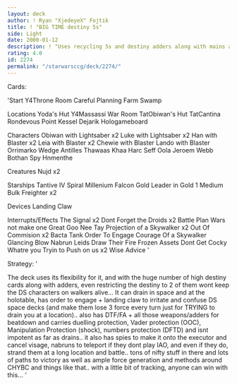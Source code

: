 ```yaml
---
layout: deck
author: ! Ryan "XjedeyeX" Fojtik
title: ! "BIG TIME destiny 5s"
side: Light
date: 2000-01-12
description: ! "Uses recycling 5s and destiny adders along with mains and weapons to take it to the DS"
rating: 4.0
id: 2274
permalink: "/starwarsccg/deck/2274/"
---
```

Cards: 

'Start
Y4Throne Room
Careful Planning
Farm
Swamp

Locations
Yoda's Hut
Y4Massassi War Room
TatObiwan's Hut
TatCantina
Rondevous Point
Kessel
Dejarik Hologameboard

Characters
Obiwan with Lightsaber x2
Luke with Lightsaber x2
Han with Blaster x2
Leia with Blaster x2
Chewie with Blaster
Lando with Blaster
Orrimarko
Wedge Antilles
Thawaas Khaa
Harc Seff
Oola
Jeroem Webb
Bothan Spy
Hnmenthe

Creatures
Nujd x2

Starships
Tantive IV
Spiral
Millenium Falcon
Gold Leader in Gold 1
Medium Bulk Freighter x2

Devices
Landing Claw

Interrupts/Effects
The Signal x2
Dont Forget the Droids x2
Battle Plan
Wars not make one Great
Goo Nee Tay
Projection of a Skywalker x2
Out Of Commision x2
Bacta Tank
Order To Engage
Courage Of a Skywalker
Glancing Blow
Nabrun Leids
Draw Their Fire
Frozen Assets
Dont Get Cocky
Whatre you Tryin to Push on us x2
Wise Advice '

Strategy: '

The deck uses its flexibility for it, and with the huge number of high destiny cards along with adders, even restricting the destiny to 2 of them wont keep the DS characters on walkers alive... It can drain in space and at the holotable, has order to engage + landing claw to irritate and confuse DS space decks (and make them lose 3 force every turn just for TRYING to drain you at a location).. also has DTF/FA + all those weapons/adders for beatdown and carries duelling protection, Vader protection (OOC), Manipulation Protection (shock), numbers protection (DFTD) and isnt impotent as far as drains.. it also has spies to make it onto the executor and cancel visage, nabruns to teleport if they dont play IAO, and even if they do, strand them at a long location and battle.. tons of nifty stuff in there and lots of paths to victory as well as ample force generation and methods around CHYBC and things like that.. with a little bit of tracking, anyone can win with this...  '
